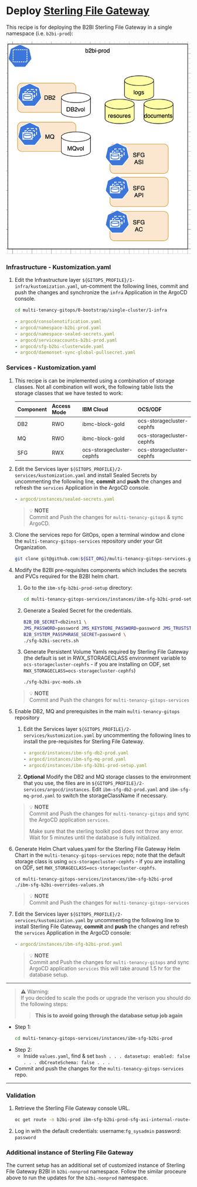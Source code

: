 # Deploy [Sterling File Gateway](https://developer.ibm.com/components/sterling/tutorials/)

This recipe is for deploying the B2BI Sterling File Gateway in a single namespace (i.e. `b2bi-prod`): 

![SFG single NS](images/sfg-single-ns.png)

### Infrastructure - Kustomization.yaml
1. Edit the Infrastructure layer `${GITOPS_PROFILE}/1-infra/kustomization.yaml`, un-comment the following lines, commit and push the changes and synchronize the `infra` Application in the ArgoCD console.

    ```bash        
    cd multi-tenancy-gitops/0-bootstrap/single-cluster/1-infra
    ```

    ```yaml
    - argocd/consolenotification.yaml
    - argocd/namespace-b2bi-prod.yaml
    - argocd/namespace-sealed-secrets.yaml
    - argocd/serviceaccounts-b2bi-prod.yaml
    - argocd/sfg-b2bi-clusterwide.yaml
    - argocd/daemonset-sync-global-pullsecret.yaml
    ```

### Services - Kustomization.yaml

1. This recipe is can be implemented using a combination of storage classes. Not all combination will work, the following table lists the storage classes that we have tested to work:

    | Component | Access Mode | IBM Cloud | OCS/ODF |
    | --- | --- | --- | --- |
    | DB2 | RWO | ibmc-block-gold | ocs-storagecluster-cephfs |
    | MQ | RWO | ibmc-block-gold | ocs-storagecluster-cephfs |
    | SFG | RWX | ocs-storagecluster-cephfs | ocs-storagecluster-cephfs |

1. Edit the Services layer `${GITOPS_PROFILE}/2-services/kustomization.yaml` and install Sealed Secrets by uncommenting the following line, **commit** and **push** the changes and refresh the `services` Application in the ArgoCD console.
    ```yaml
    - argocd/instances/sealed-secrets.yaml
    ```

    >  💡 **NOTE**  
    > Commit and Push the changes for `multi-tenancy-gitops` & sync ArgoCD. 

1. Clone the services repo for GitOps, open a terminal window and clone the `multi-tenancy-gitops-services` repository under your Git Organization.
        
    ```bash
    git clone git@github.com:${GIT_ORG}/multi-tenancy-gitops-services.git
    ```

2. Modify the B2BI pre-requisites components which includes the secrets and PVCs required for the B2BI helm chart.

    1. Go to the `ibm-sfg-b2bi-prod-setup` directory:

        ```bash
        cd multi-tenancy-gitops-services/instances/ibm-sfg-b2bi-prod-setup
        ```

    1. Generate a Sealed Secret for the credentials.
        ```bash
        B2B_DB_SECRET=db2inst1 \
        JMS_PASSWORD=password JMS_KEYSTORE_PASSWORD=password JMS_TRUSTSTORE_PASSWORD=password \
        B2B_SYSTEM_PASSPHRASE_SECRET=password \
        ./sfg-b2bi-secrets.sh
        ```

    1. Generate Persistent Volume Yamls required by Sterling File Gateway (the default is set in RWX_STORAGECLASS environment variable to `ocs-storagecluster-cephfs` - if you are installing on ODF, set `RWX_STORAGECLASS=ocs-storagecluster-cephfs`)

        ```bash
        ./sfg-b2bi-pvc-mods.sh
        ```

    >  💡 **NOTE**  
    > Commit and Push the changes for `multi-tenancy-gitops-services` 

1. Enable DB2, MQ and prerequisites in the main `multi-tenancy-gitops` repository

    1. Edit the Services layer `${GITOPS_PROFILE}/2-services/kustomization.yaml` by uncommenting the following lines to install the pre-requisites for Sterling File Gateway.
        ```yaml
        - argocd/instances/ibm-sfg-db2-prod.yaml
        - argocd/instances/ibm-sfg-mq-prod.yaml
        - argocd/instances/ibm-sfg-b2bi-prod-setup.yaml
        ```

    1. **Optional** Modify the DB2 and MQ storage classes to the environment that you use, the files are in `${GITOPS_PROFILE}/2-services/argocd/instances`. Edit `ibm-sfg-db2-prod.yaml` and `ibm-sfg-mq-prod.yaml` to switch the storageClassName if necessary.


    >  💡 **NOTE**  
    > Commit and Push the changes for `multi-tenancy-gitops` and
    > sync the ArgoCD application `services`.
    >
    > Make sure that the sterling toolkit pod does not throw any error.
    > Wait for 5 minutes until the database is fully initialized. 
   
1. Generate Helm Chart values.yaml for the Sterling File Gateway Helm Chart in the `multi-tenancy-gitops-services` repo; note that the default storage class is using `ocs-storagecluster-cephfs` - if you are installing on ODF, set `RWX_STORAGECLASS=ocs-storagecluster-cephfs`.

    ```
    cd multi-tenancy-gitops-services/instances/ibm-sfg-b2bi-prod
    ./ibm-sfg-b2bi-overrides-values.sh
    ```

    >  💡 **NOTE**  
    > Commit and Push the changes for `multi-tenancy-gitops-services` 

1. Edit the Services layer `${GITOPS_PROFILE}/2-services/kustomization.yaml` by uncommenting the following line to install Sterling File Gateway, **commit** and **push** the changes and refresh the `services` Application in the ArgoCD console:

    ```yaml
    - argocd/instances/ibm-sfg-b2bi-prod.yaml
    ```

    >  💡 **NOTE**  
    > Commit and Push the changes for `multi-tenancy-gitops` and
    > sync ArgoCD application `services` this will take around 1.5 hr for the database setup.

---

> **⚠️** Warning:  
> If you decided to scale the pods or upgrade the verison you should do the following steps:
>> **This is to avoid going through the database setup job again**

- Step 1:
    ```bash
    cd multi-tenancy-gitops-services/instances/ibm-sfg-b2bi-prod
    ```
- Step 2:
  - Inside `values.yaml`, find & set 
        ```bash
        . . .
        datasetup:
          enabled: false
        . . .
        dbCreateSchema: false
        . . .
        ```
- Commit and push the changes for the `multi-tenancy-gitops-services` repo.
---

### Validation

1.  Retrieve the Sterling File Gateway console URL.

    ```bash
    oc get route -n b2bi-prod ibm-sfg-b2bi-prod-sfg-asi-internal-route-dashboard -o template --template='https://{{.spec.host}}'
    ```

2. Log in with the default credentials:  username:`fg_sysadmin` password: `password` 


### Additional instance of Sterling File Gateway

The current setup has an additional set of customized instance of Sterling File Gateway B2BI in `b2bi-nonprod` namespace. Follow the similar proceure above to run the updates for the `b2bi-nonprod` namespace. 

